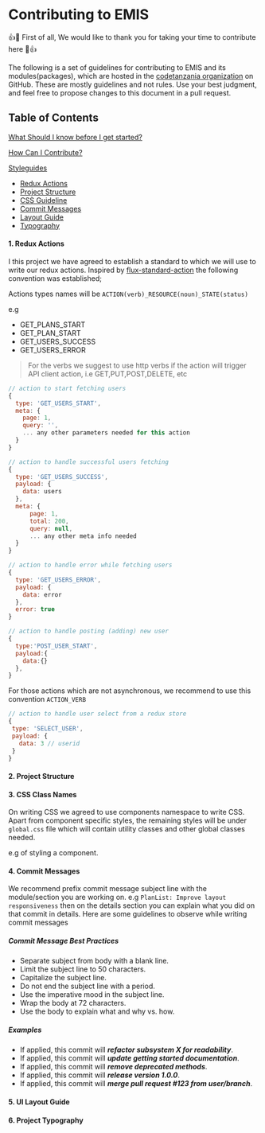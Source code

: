 # Contributing to EMIS

:+1::tada: First of all, We would like to thank you for taking your time to contribute here :tada::+1:

The following is a set of guidelines for contributing to EMIS and its modules(packages),
which are hosted in the [codetanzania organization](https://github.com/CodeTanzania/) on GitHub. These are mostly guidelines and not rules.
Use your best judgment, and feel free to propose changes to this document in a pull request.

## Table of Contents

[What Should I know before I get started?](#what-should-i-know-before-get-started)

[How Can I Contribute?](#how-can-i-contribute)

[Styleguides](#styleguides)

- [Redux Actions](#redux-actions)
- [Project Structure](#project-structure)
- [CSS Guideline](#css-guidline)
- [Commit Messages](#git-commit-messages)
- [Layout Guide](#layout-guide)
- [Typography](#typography)

#### 1. <a name="redux-actions">Redux Actions</a>

I this project we have agreed to establish a standard to which we will use to write our redux actions. Inspired by [flux-standard-action](https://github.com/redux-utilities/flux-standard-action) the following convention was established;

Actions types names will be `ACTION(verb)_RESOURCE(noun)_STATE(status)`

e.g

- GET_PLANS_START
- GET_PLAN_START
- GET_USERS_SUCCESS
- GET_USERS_ERROR

> For the verbs we suggest to use http verbs if the action will trigger API client action, i.e GET,PUT,POST,DELETE, etc

```js
// action to start fetching users
{
  type: 'GET_USERS_START',
  meta: {
    page: 1,
    query: '',
    ... any other parameters needed for this action
  }
}
```

```js
// action to handle successful users fetching
{
  type: 'GET_USERS_SUCCESS',
  payload: {
    data: users
  },
  meta: {
      page: 1,
      total: 200,
      query: null,
      ... any other meta info needed
  }
}
```

```js
// action to handle error while fetching users
{
  type: 'GET_USERS_ERROR',
  payload: {
    data: error
  },
  error: true
}
```

```js
// action to handle posting (adding) new user
{
  type:'POST_USER_START',
  payload:{
    data:{}
  },
}
```

For those actions which are not asynchronous, we recommend to use this convention `ACTION_VERB`

```js
// action to handle user select from a redux store
{
 type: 'SELECT_USER',
 payload: {
   data: 3 // userid
 }
}
```

#### 2. <a name="project-structure">Project Structure</a>

#### 3. <a name="css-guideline">CSS Class Names</a>

On writing CSS we agreed to use components namespace to write CSS. Apart from component specific styles, the remaining styles will be under `global.css` file which will contain utility classes and other global classes needed.

e.g of styling a component.

#### 4. <a name="git-commit-messages">Commit Messages</a>

We recommend prefix commit message subject line with the module/section you are working on. e.g
`PlanList: Improve layout responsiveness` then on the details section you can explain what you did on that commit in details. Here are some guidelines to observe while writing commit messages

##### **Commit Message Best Practices**

- Separate subject from body with a blank line.
- Limit the subject line to 50 characters.
- Capitalize the subject line.
- Do not end the subject line with a period.
- Use the imperative mood in the subject line.
- Wrap the body at 72 characters.
- Use the body to explain what and why vs. how.

##### **Examples**

- If applied, this commit will ***refactor subsystem X for readability***.
- If applied, this commit will ***update getting started documentation***.
- If applied, this commit will ***remove deprecated methods***.
- If applied, this commit will ***release version 1.0.0***.
- If applied, this commit will ***merge pull request #123 from user/branch***.

#### 5. <a name="layout-guide">UI Layout Guide</a>

#### 6. <a name="typography">Project Typography</a>
